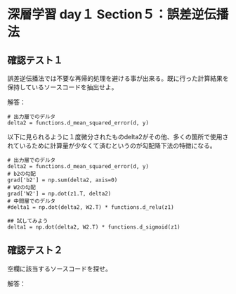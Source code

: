 # 深層学習 day１ Section５：誤差逆伝播法

## 確認テスト１

誤差逆伝播法では不要な再帰的処理を避ける事が出来る。既に行った計算結果を保持しているソースコードを抽出せよ。

解答：

```
# 出力層でのデルタ
delta2 = functions.d_mean_squared_error(d, y)
```

以下に見られるように１度微分されたものdelta2がその他、多くの箇所で使用されているために計算量が少なくて済むというのが勾配降下法の特徴になる。

```
# 出力層でのデルタ
delta2 = functions.d_mean_squared_error(d, y)
# b2の勾配
grad['b2'] = np.sum(delta2, axis=0)
# W2の勾配
grad['W2'] = np.dot(z1.T, delta2)
# 中間層でのデルタ
#delta1 = np.dot(delta2, W2.T) * functions.d_relu(z1)

## 試してみよう
delta1 = np.dot(delta2, W2.T) * functions.d_sigmoid(z1)
```  
  

## 確認テスト２

空欄に該当するソースコードを探せ。

解答：




